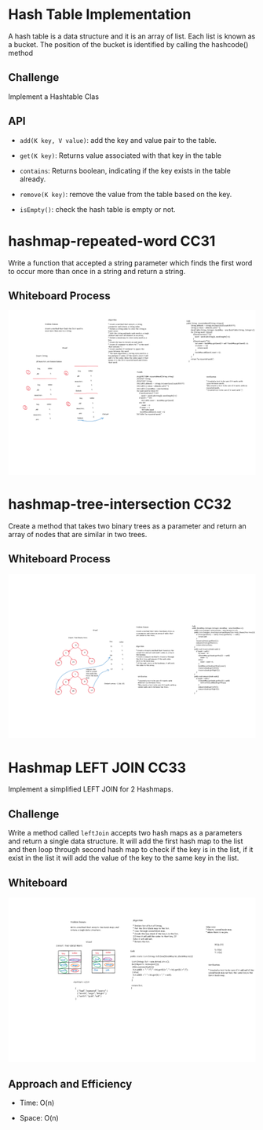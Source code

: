 # Hash Table Implementation

A hash table is a data structure and it is an array of list. Each list is known as a bucket. The position of the bucket is identified by calling the hashcode() method

## Challenge

Implement a Hashtable Clas

## API

* `add(K key, V value)`: add the key and value pair to the table.

* `get(K key)`: Returns value associated with that key in the table

* `contains`: Returns boolean, indicating if the key exists in the table already.

* `remove(K key)`: remove the value from the table based on the key.

* `isEmpty()`: check the hash table is empty or not.

# hashmap-repeated-word CC31

Write a function that accepted a string parameter which  finds the first word to occur more than once in a string and return a string.

## Whiteboard Process

![hashmap-repeated-word](images/code-challeng-31.png)

# hashmap-tree-intersection CC32

Create a method that takes two binary trees as a parameter and return an array of nodes that are similar in two trees.

## Whiteboard Process

![hashmap-tree-intersection](images/code-challeng-32.png)

# Hashmap LEFT JOIN CC33

Implement a simplified LEFT JOIN for 2 Hashmaps.

## Challenge

Write a method called `leftJoin` accepts two hash maps as a parameters and return a single data structure. It will add the first hash map to the list and then loop through second hash map to check if the key is in the list, if it exist in the list it will add the value of the key to the same key in the list.

## Whiteboard

![leftJoin](images/code-challeng-33.png)

## Approach and Efficiency

* Time: O(n)

* Space: O(n)



